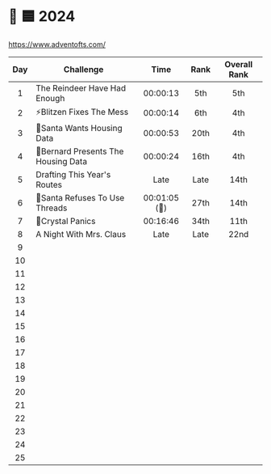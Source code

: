 # 🎄 🟦 2024

<https://www.adventofts.com/>

| Day | Challenge                           |     Time      | Rank | Overall Rank |
| :-: | ----------------------------------- | :-----------: | :--: | :----------: |
|  1  | The Reindeer Have Had Enough        |   00:00:13    | 5th  |     5th      |
|  2  | ⚡Blitzen Fixes The Mess            |   00:00:14    | 6th  |     4th      |
|  3  | 🎅Santa Wants Housing Data          |   00:00:53    | 20th |     4th      |
|  4  | 🎩Bernard Presents The Housing Data |   00:00:24    | 16th |     4th      |
|  5  | Drafting This Year's Routes         |     Late      | Late |     14th     |
|  6  | 🎅Santa Refuses To Use Threads      | 00:01:05 (📱) | 27th |     14th     |
|  7  | 💋Crystal Panics                    |   00:16:46    | 34th |     11th     |
|  8  | A Night With Mrs. Claus             |     Late      | Late |     22nd     |
|  9  |                                     |               |      |              |
| 10  |                                     |               |      |              |
| 11  |                                     |               |      |              |
| 12  |                                     |               |      |              |
| 13  |                                     |               |      |              |
| 14  |                                     |               |      |              |
| 15  |                                     |               |      |              |
| 16  |                                     |               |      |              |
| 17  |                                     |               |      |              |
| 18  |                                     |               |      |              |
| 19  |                                     |               |      |              |
| 20  |                                     |               |      |              |
| 21  |                                     |               |      |              |
| 22  |                                     |               |      |              |
| 23  |                                     |               |      |              |
| 24  |                                     |               |      |              |
| 25  |                                     |               |      |              |
